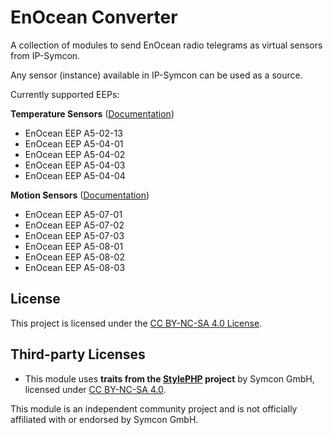 
# EnOcean Converter

A collection of modules to send EnOcean radio telegrams as virtual sensors from IP-Symcon.

Any sensor (instance) available in IP-Symcon can be used as a source.

Currently supported EEPs:

__Temperature Sensors__ ([Documentation](EnOceanConvertersTemperatureSensor))  
* EnOcean EEP A5-02-13
* EnOcean EEP A5-04-01
* EnOcean EEP A5-04-02
* EnOcean EEP A5-04-03
* EnOcean EEP A5-04-04

__Motion Sensors__ ([Documentation](EnOceanConvertersMotionSensor))  
* EnOcean EEP A5-07-01
* EnOcean EEP A5-07-02
* EnOcean EEP A5-07-03
* EnOcean EEP A5-08-01
* EnOcean EEP A5-08-02
* EnOcean EEP A5-08-03

## License

This project is licensed under the [CC BY-NC-SA 4.0 License](https://creativecommons.org/licenses/by-nc-sa/4.0/).

## Third-party Licenses

- This module uses **traits from the [StylePHP](https://github.com/symcon/StylePHP) project** by Symcon GmbH,
  licensed under [CC BY-NC-SA 4.0](https://creativecommons.org/licenses/by-nc-sa/4.0/).

This module is an independent community project and is not officially affiliated with or endorsed by Symcon GmbH.
